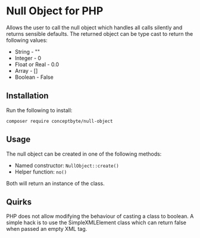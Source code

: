 # Null Object for PHP

Allows the user to call the null object which handles all calls silently and returns sensible defaults.
The returned object can be type cast to return the following values:

- String - ""
- Integer - 0
- Float or Real - 0.0
- Array - []
- Boolean  - False

## Installation

Run the following to install:

```composer require conceptbyte/null-object```

## Usage
The null object can be created in one of the following methods:
- Named constructor: ```NullObject::create()```
- Helper function: ```no()```

Both will return an instance of the class.

## Quirks
PHP does not allow modifying the behaviour of casting a class to boolean.
A simple hack is to use the SimpleXMLElement class which can return false when passed
an empty XML tag.